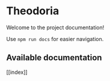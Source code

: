 # Theodoria

Welcome to the project documentation!

Use `npm run docs` for easier navigation.

## Available documentation

[[index]]
